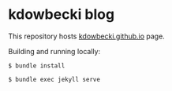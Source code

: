 # kdowbecki blog

This repository hosts [kdowbecki.github.io](https://kdowbecki.github.io) page.

Building and running locally:

```
$ bundle install
```
```
$ bundle exec jekyll serve
```